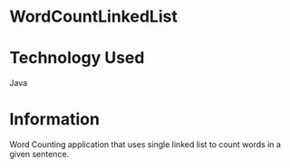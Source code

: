 # WordCountLinkedList

# Technology Used
Java

# Information

Word Counting application that uses single linked list to count words in a given sentence.
